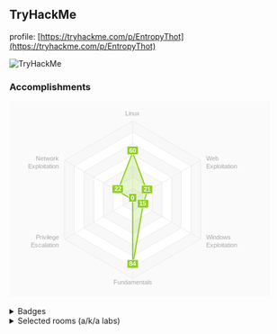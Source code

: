
## TryHackMe

profile: [https://tryhackme.com/p/EntropyThot](https://tryhackme.com/p/EntropyThot)

<script src="https://tryhackme.com/badge/293287"></script>

<noscript><img src="https://tryhackme-badges.s3.amazonaws.com/EntropyThot.png" alt="TryHackMe"></noscript>

### Accomplishments

![skills matrix](./skills_matrix.png)

<details>
<summary>Badges</summary>

| __Badge__ | __Description__ | · | __Badge__ | __Description__ |
|-----------|-----------------|---|-----------|-----------------|
| cat linux.txt | Being competent in Linux | | Metasploitable | Contains the knowledge to use Metasploit |
| 7 Day Streak | Achieving a 7 day hacking streak | | Webbed | Understands how the world wide web works |
| Pentesting Principles | Completing the 'Introduction to Pentesting' module | | | |

</details>

<details>
<summary>Selected rooms (a/k/a labs)</summary>

| __Room__ | · | __Room__ | · | __Room__ |
|----------|---|----------|---|----------|
| [Principles of Security](https://tryhackme.com/room/principlesofsecurity) | | [Introductory Researching](https://tryhackme.com/room/introtoresearch) | | [History of Malware](https://tryhackme.com/room/historyofmalware) |

</details>

